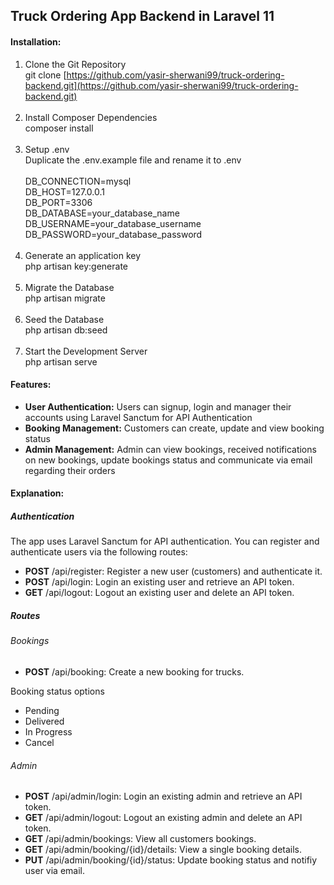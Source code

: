 ## Truck Ordering App Backend in Laravel 11

#### Installation:

1. Clone the Git Repository<br />
git clone [https://github.com/yasir-sherwani99/truck-ordering-backend.git](https://github.com/yasir-sherwani99/truck-ordering-backend.git) 
<br /><br />
2. Install Composer Dependencies<br />
composer install
<br /><br />
3. Setup .env<br />
Duplicate the .env.example file and rename it to .env<br /><br />
DB_CONNECTION=mysql<br />
DB_HOST=127.0.0.1<br />
DB_PORT=3306<br />
DB_DATABASE=your_database_name<br />
DB_USERNAME=your_database_username<br />
DB_PASSWORD=your_database_password
<br /><br />
4. Generate an application key<br />
php artisan key:generate
<br /><br />
5. Migrate the Database<br />
php artisan migrate
<br /><br />
6. Seed the Database<br />
php artisan db:seed
<br /><br />
7. Start the Development Server<br />
php artisan serve

#### Features:

- **User Authentication:** Users can signup, login and manager their accounts using Laravel Sanctum for API Authentication
- **Booking Management:** Customers can create, update and view booking status
- **Admin Management:** Admin can view bookings, received notifications on new bookings, update bookings status and communicate via email regarding their orders


#### Explanation:

##### Authentication 

The app uses Laravel Sanctum for API authentication. You can register and authenticate users via the following routes:

- **POST** /api/register: Register a new user (customers) and authenticate it.
- **POST** /api/login: Login an existing user and retrieve an API token.
- **GET** /api/logout: Logout an existing user and delete an API token.

##### Routes

###### Bookings

- **POST** /api/booking: Create a new booking for trucks.

Booking status options

- Pending
- Delivered
- In Progress
- Cancel

###### Admin

- **POST** /api/admin/login: Login an existing admin and retrieve an API token.
- **GET** /api/admin/logout: Logout an existing admin and delete an API token.
- **GET** /api/admin/bookings: View all customers bookings.
- **GET** /api/admin/booking/{id}/details: View a single booking details.
- **PUT** /api/admin/booking/{id}/status: Update booking status and notifiy user via email.

